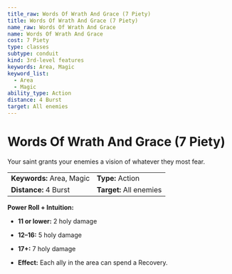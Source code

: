 ```yaml
---
title_raw: Words Of Wrath And Grace (7 Piety)
title: Words Of Wrath And Grace (7 Piety)
name_raw: Words Of Wrath And Grace
name: Words Of Wrath And Grace
cost: 7 Piety
type: classes
subtype: conduit
kind: 3rd-level features
keywords: Area, Magic
keyword_list:
  - Area
  - Magic
ability_type: Action
distance: 4 Burst
target: All enemies
---
```


# Words Of Wrath And Grace (7 Piety)

Your saint grants your enemies a vision of whatever they most fear.

|                           |                         |
| :------------------------ | :---------------------- |
| **Keywords:** Area, Magic | **Type:** Action        |
| **Distance:** 4 Burst     | **Target:** All enemies |

**Power Roll + Intuition:**

- **11 or lower:** 2 holy damage

- **12–16:** 5 holy damage

- **17+:** 7 holy damage

- **Effect:** Each ally in the area can spend a Recovery.
